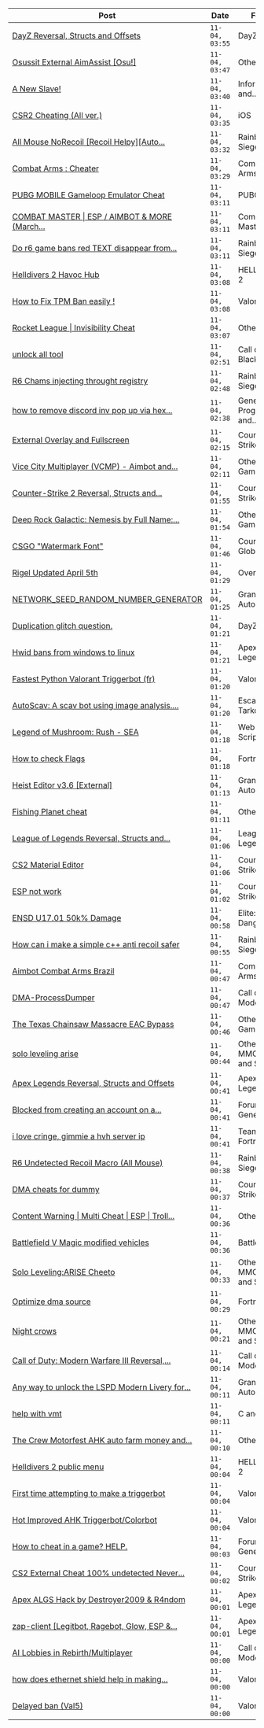 |Post|Date|Forum|
|----|----|-----|
|[DayZ Reversal, Structs and Offsets](https://www.unknowncheats.me/forum/dayz-sa/104269-dayz-reversal-structs-offsets.html)|`11-04, 03:55`|DayZ SA|
|[Osussit External AimAssist \[Osu!\]](https://www.unknowncheats.me/forum/other-games/623903-osussit-external-aimassist-osu.html)|`11-04, 03:47`|Other Games|
|[A New Slave!](https://www.unknowncheats.me/forum/information-and-announcements/631559-slave.html)|`11-04, 03:40`|Information and...|
|[CSR2 Cheating (All ver.)](https://www.unknowncheats.me/forum/ios/631834-csr2-cheating-ver.html)|`11-04, 03:35`|iOS|
|[All Mouse NoRecoil \[Recoil Helpy\]\[Auto...](https://www.unknowncheats.me/forum/rainbow-six-siege/620039-mouse-norecoil-recoil-helpy-auto-config-probably-ud-universal.html)|`11-04, 03:32`|Rainbow Six Siege|
|[Combat Arms : Cheater](https://www.unknowncheats.me/forum/combat-arms/611163-combat-arms-cheater.html)|`11-04, 03:29`|Combat Arms|
|[PUBG MOBILE Gameloop Emulator Cheat](https://www.unknowncheats.me/forum/pubg-mobile/576303-pubg-mobile-gameloop-emulator-cheat.html)|`11-04, 03:11`|PUBG Mobile|
|[COMBAT MASTER \| ESP / AIMBOT & MORE (March...](https://www.unknowncheats.me/forum/combat-master/627935-combat-master-esp-aimbot-march-2024-a.html)|`11-04, 03:11`|Combat Master|
|[Do r6 game bans red TEXT disappear from...](https://www.unknowncheats.me/forum/rainbow-six-siege/631828-r6-game-bans-red-text-disappear-steam-profile-7-a.html)|`11-04, 03:11`|Rainbow Six Siege|
|[Helldivers 2 Havoc Hub](https://www.unknowncheats.me/forum/helldivers-2-a/630894-helldivers-2-havoc-hub.html)|`11-04, 03:08`|HELLDIVERS 2|
|[How to Fix TPM Ban easily !](https://www.unknowncheats.me/forum/valorant/626786-fix-tpm-ban-easily.html)|`11-04, 03:08`|Valorant|
|[Rocket League \| Invisibility Cheat](https://www.unknowncheats.me/forum/other-games/631192-rocket-league-invisibility-cheat.html)|`11-04, 03:07`|Other Games|
|[unlock all tool](https://www.unknowncheats.me/forum/call-of-duty-black-ops-cold-war/624879-unlock-tool.html)|`11-04, 02:51`|Call of Duty: Black Ops...|
|[R6 Chams injecting throught registry](https://www.unknowncheats.me/forum/rainbow-six-siege/594608-r6-chams-injecting-throught-registry.html)|`11-04, 02:48`|Rainbow Six Siege|
|[how to remove discord inv pop up via hex...](https://www.unknowncheats.me/forum/general-programming-and-reversing/628545-remove-discord-inv-pop-via-hex-editor.html)|`11-04, 02:38`|General Programming and...|
|[External Overlay and Fullscreen](https://www.unknowncheats.me/forum/counter-strike-2-a/631567-external-overlay-fullscreen.html)|`11-04, 02:15`|Counter-Strike 2|
|[Vice City Multiplayer (VCMP) - Aimbot and...](https://www.unknowncheats.me/forum/other-fps-games/631613-vice-city-multiplayer-vcmp-aimbot-ammo-hack.html)|`11-04, 02:11`|Other FPS Games|
|[Counter-Strike 2 Reversal, Structs and...](https://www.unknowncheats.me/forum/counter-strike-2-a/576077-counter-strike-2-reversal-structs-offsets.html)|`11-04, 01:55`|Counter-Strike 2|
|[Deep Rock Galactic: Nemesis by Full Name:...](https://www.unknowncheats.me/forum/other-fps-games/603417-deep-rock-galactic-nemesis-name-unknown.html)|`11-04, 01:54`|Other FPS Games|
|[CSGO "Watermark Font"](https://www.unknowncheats.me/forum/counterstrike-global-offensive/631742-csgo-watermark-font.html)|`11-04, 01:46`|Counterstrike Global...|
|[Rigel Updated April 5th](https://www.unknowncheats.me/forum/overwatch/630956-rigel-updated-april-5th.html)|`11-04, 01:29`|Overwatch|
|[NETWORK_SEED_RANDOM_NUMBER_GENERATOR](https://www.unknowncheats.me/forum/grand-theft-auto-v/616983-network_seed_random_number_generator.html)|`11-04, 01:25`|Grand Theft Auto V|
|[Duplication glitch question.](https://www.unknowncheats.me/forum/dayz-sa/628454-duplication-glitch-question.html)|`11-04, 01:21`|DayZ SA|
|[Hwid bans from windows to linux](https://www.unknowncheats.me/forum/apex-legends/631636-hwid-bans-windows-linux.html)|`11-04, 01:21`|Apex Legends|
|[Fastest Python Valorant Triggerbot (fr)](https://www.unknowncheats.me/forum/valorant/612762-fastest-python-valorant-triggerbot-fr.html)|`11-04, 01:20`|Valorant|
|[AutoScav: A scav bot using image analysis....](https://www.unknowncheats.me/forum/escape-from-tarkov/628120-autoscav-scav-bot-using-image-analysis-live-bypass-required.html)|`11-04, 01:20`|Escape from Tarkov|
|[Legend of Mushroom: Rush - SEA](https://www.unknowncheats.me/forum/web-and-scripting/631827-legend-mushroom-rush-sea.html)|`11-04, 01:18`|Web and Scripting|
|[How to check Flags](https://www.unknowncheats.me/forum/fortnite/631715-check-flags.html)|`11-04, 01:18`|Fortnite|
|[Heist Editor v3.6 \[External\]](https://www.unknowncheats.me/forum/grand-theft-auto-v/451205-heist-editor-v3-6-external.html)|`11-04, 01:13`|Grand Theft Auto V|
|[Fishing Planet cheat](https://www.unknowncheats.me/forum/other-games/626495-fishing-planet-cheat.html)|`11-04, 01:11`|Other Games|
|[League of Legends Reversal, Structs and...](https://www.unknowncheats.me/forum/league-of-legends/310587-league-legends-reversal-structs-offsets.html)|`11-04, 01:06`|League of Legends|
|[CS2 Material Editor](https://www.unknowncheats.me/forum/counter-strike-2-a/610837-cs2-material-editor.html)|`11-04, 01:06`|Counter-Strike 2|
|[ESP not work](https://www.unknowncheats.me/forum/counter-strike-2-a/630885-esp.html)|`11-04, 01:02`|Counter-Strike 2|
|[ENSD U17.01 50k% Damage](https://www.unknowncheats.me/forum/elite-dangerous/615946-ensd-u17-01-50k-damage.html)|`11-04, 00:58`|Elite: Dangerous|
|[How can i make a simple c++ anti recoil safer](https://www.unknowncheats.me/forum/rainbow-six-siege/631824-simple-anti-recoil-safer.html)|`11-04, 00:55`|Rainbow Six Siege|
|[Aimbot Combat Arms Brazil](https://www.unknowncheats.me/forum/combat-arms/631283-aimbot-combat-arms-brazil.html)|`11-04, 00:47`|Combat Arms|
|[DMA-ProcessDumper](https://www.unknowncheats.me/forum/call-of-duty-modern-warfare-iii/629532-dma-processdumper.html)|`11-04, 00:47`|Call of Duty: Modern...|
|[The Texas Chainsaw Massacre EAC Bypass](https://www.unknowncheats.me/forum/other-fps-games/631803-texas-chainsaw-massacre-eac-bypass.html)|`11-04, 00:46`|Other FPS Games|
|[solo leveling arise](https://www.unknowncheats.me/forum/other-mmorpg-and-strategy/628498-solo-leveling-arise.html)|`11-04, 00:44`|Other MMORPG and Strategy|
|[Apex Legends Reversal, Structs and Offsets](https://www.unknowncheats.me/forum/apex-legends/319804-apex-legends-reversal-structs-offsets.html)|`11-04, 00:41`|Apex Legends|
|[Blocked from creating an account on a...](https://www.unknowncheats.me/forum/forum-general/631526-blocked-creating-account-webpage-using-vpn.html)|`11-04, 00:41`|Forum General|
|[i love cringe, gimmie a hvh server ip](https://www.unknowncheats.me/forum/team-fortress-2-a/624386-love-cringe-gimmie-hvh-server-ip.html)|`11-04, 00:41`|Team Fortress 2|
|[R6 Undetected Recoil Macro (All Mouse)](https://www.unknowncheats.me/forum/rainbow-six-siege/301087-r6-undetected-recoil-macro-mouse.html)|`11-04, 00:38`|Rainbow Six Siege|
|[DMA cheats for dummy](https://www.unknowncheats.me/forum/counter-strike-2-a/631813-dma-cheats-dummy.html)|`11-04, 00:37`|Counter-Strike 2|
|[Content Warning \| Multi Cheat \| ESP \| Troll...](https://www.unknowncheats.me/forum/other-games/631452-content-warning-multi-cheat-esp-troll-features.html)|`11-04, 00:36`|Other Games|
|[Battlefield V Magic modified vehicles](https://www.unknowncheats.me/forum/battlefield-v/614951-battlefield-magic-modified-vehicles.html)|`11-04, 00:36`|Battlefield V|
|[Solo Leveling:ARISE Cheeto](https://www.unknowncheats.me/forum/other-mmorpg-and-strategy/629636-solo-leveling-arise-cheeto.html)|`11-04, 00:33`|Other MMORPG and Strategy|
|[Optimize dma source](https://www.unknowncheats.me/forum/fortnite/631684-optimize-dma-source.html)|`11-04, 00:29`|Fortnite|
|[Night crows](https://www.unknowncheats.me/forum/other-mmorpg-and-strategy/627465-night-crows.html)|`11-04, 00:21`|Other MMORPG and Strategy|
|[Call of Duty: Modern Warfare III Reversal,...](https://www.unknowncheats.me/forum/call-of-duty-modern-warfare-iii/605287-call-duty-modern-warfare-iii-reversal-structs-offsets.html)|`11-04, 00:14`|Call of Duty: Modern...|
|[Any way to unlock the LSPD Modern Livery for...](https://www.unknowncheats.me/forum/grand-theft-auto-v/631431-unlock-lspd-modern-livery-bravado-gauntlet.html)|`11-04, 00:11`|Grand Theft Auto V|
|[help with vmt](https://www.unknowncheats.me/forum/c-and-c-/631812-help-vmt.html)|`11-04, 00:11`|C and C++|
|[The Crew Motorfest AHK auto farm money and...](https://www.unknowncheats.me/forum/other-games/623707-crew-motorfest-ahk-auto-farm-money-vehicle.html)|`11-04, 00:10`|Other Games|
|[Helldivers 2 public menu](https://www.unknowncheats.me/forum/helldivers-2-a/629110-helldivers-2-public-menu.html)|`11-04, 00:04`|HELLDIVERS 2|
|[First time attempting to make a triggerbot](https://www.unknowncheats.me/forum/valorant/631802-time-attempting-triggerbot.html)|`11-04, 00:04`|Valorant|
|[Hot Improved AHK Triggerbot/Colorbot](https://www.unknowncheats.me/forum/valorant/631533-hot-improved-ahk-triggerbot-colorbot.html)|`11-04, 00:04`|Valorant|
|[How to cheat in a game? HELP.](https://www.unknowncheats.me/forum/forum-general/631484-cheat-game-help.html)|`11-04, 00:03`|Forum General|
|[CS2 External Cheat 100% undetected Never...](https://www.unknowncheats.me/forum/counter-strike-2-a/630992-cs2-external-cheat-100-undetected-writes-memory.html)|`11-04, 00:02`|Counter-Strike 2|
|[Apex ALGS Hack by Destroyer2009 & R4ndom](https://www.unknowncheats.me/forum/apex-legends/627957-apex-algs-hack-destroyer2009-r4ndom.html)|`11-04, 00:01`|Apex Legends|
|[zap-client \[Legitbot, Ragebot, Glow, ESP &...](https://www.unknowncheats.me/forum/apex-legends/628823-zap-client-legitbot-ragebot-glow-esp.html)|`11-04, 00:01`|Apex Legends|
|[AI Lobbies in Rebirth/Multiplayer](https://www.unknowncheats.me/forum/call-of-duty-modern-warfare-iii/631718-ai-lobbies-rebirth-multiplayer.html)|`11-04, 00:00`|Call of Duty: Modern...|
|[how does ethernet shield help in making...](https://www.unknowncheats.me/forum/valorant/631306-ethernet-shield-help-arduino-based-valo-cheats-ud.html)|`11-04, 00:00`|Valorant|
|[Delayed ban (Val5)](https://www.unknowncheats.me/forum/valorant/629713-delayed-ban-val5.html)|`11-04, 00:00`|Valorant|
